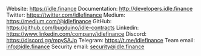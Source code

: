 Website: https://idle.finance
Documentation: http://developers.idle.finance
Twitter: https://twitter.com/idlefinance
Medium: https://medium.com/@idlefinance
GitHub: https://github.com/bugduino/idle-contracts
Linkedin: https://www.linkedin.com/company/idlefinance
Discord: https://discord.gg/mpySAJp
Telegram: https://t.me/idlefinance
Team email: info@idle.finance
Security email: security@idle.finance